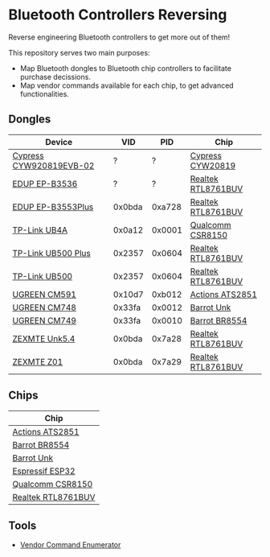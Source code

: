 # Bluetooth Controllers Reversing

Reverse engineering Bluetooth controllers to get more out of them!

This repository serves two main purposes:

- Map Bluetooth dongles to Bluetooth chip controllers to facilitate purchase decissions.
- Map vendor commands available for each chip, to get advanced functionalities.

## Dongles

| Device                                                       | VID    | PID    | Chip                                             |
| ------------------------------------------------------------ | ------ | ------ | ------------------------------------------------ |
| [Cypress CYW920819EVB-02](Dongle/Cypress_CYW920819EVB-02.md) | ?      | ?      | [Cypress CYW20819](Chip/Cypress_CYW20819.md)     |
| [EDUP EP-B3536](Dongle/EDUP_EP-B3536.md)                     | ?      | ?      | [Realtek RTL8761BUV](Chip/Realtek_RTL8761BUV.md) |
| [EDUP EP-B3553Plus](Dongle/EDUP_EP-B3553Plus.md)             | 0x0bda | 0xa728 | [Realtek RTL8761BUV](Chip/Realtek_RTL8761BUV.md) |
| [TP-Link UB4A](Dongle/TPLink_UB4A.md)                        | 0x0a12 | 0x0001 | [Qualcomm CSR8150](Chip/Qualcomm_CSR8150.md)     |
| [TP-Link UB500 Plus]()                                       | 0x2357 | 0x0604 | [Realtek RTL8761BUV](Chip/Realtek_RTL8761BUV.md) |
| [TP-Link UB500]()                                            | 0x2357 | 0x0604 | [Realtek RTL8761BUV](Chip/Realtek_RTL8761BUV.md) |
| [UGREEN CM591](Dongle/UGREEN_CM591.md)                       | 0x10d7 | 0xb012 | [Actions ATS2851](Chip/Actions_ATS2851.md)       |
| [UGREEN CM748](Dongle/UGREEN_CM748.md)                       | 0x33fa | 0x0012 | [Barrot Unk](Chip/Barrot_Unk.md)                 |
| [UGREEN CM749](Dongle/UGREEN_CM749.md)                       | 0x33fa | 0x0010 | [Barrot BR8554](Chip/Barrot_BR8554.md)           |
| [ZEXMTE Unk5.4]()                                            | 0x0bda | 0x7a28 | [Realtek RTL8761BUV](Chip/Realtek_RTL8761BUV.md) |
| [ZEXMTE Z01](Dongle/ZEXMTE_Z01.md)                           | 0x0bda | 0x7a29 | [Realtek RTL8761BUV](Chip/Realtek_RTL8761BUV.md) |

## Chips

| Chip                                             |
| ------------------------------------------------ |
| [Actions ATS2851](Chip/Actions_ATS2851.md)       |
| [Barrot BR8554](Chip/Barrot_BR8554.md)           |
| [Barrot Unk](Chip/Barrot_Unk.md)                 |
| [Espressif ESP32](Chip/Espressif_ESP32.md)       |
| [Qualcomm CSR8150](Chip/Qualcomm_CSR8150.md)     |
| [Realtek RTL8761BUV](Chip/Realtek_RTL8761BUV.md) |

## Tools

- [Vendor Command Enumerator](https://github.com/TarlogicSecurity/BluetoothExamplesAndDemos/tree/main/VendorCommandEnumerator)

